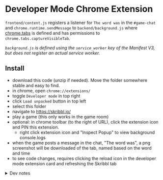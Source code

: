 # Developer Mode Chrome Extension

`frontend/content.js` registers a listener for `The word was` in the `#game-chat` and `chrome.runtime.sendMessage` to `backend/background.js` where [chrome.tabs](<[url](https://developer.chrome.com/docs/extensions/reference/api/tabs)>) is defined and has permissions to `chrome.tabs.captureVisibleTab`.

_`background.js` is defined using the `service_worker` key of the Manifest V3, but does not register an actual service worker._

## Install

- download this code (unzip if needed). Move the folder somewhere stable and easy to find.
- in chrome, open `chrome://extensions/`
- toggle `Developer mode` in top right
- click `Load unpacked` button in top left
- select this folder
- navigate to https://skribbl.io/
- play a game (this only works in the game room)
- optional: in chrome toolbar (to the right of URL), click the extension icon and PIN this extension.
  - right click extension icon and "Inspect Popup" to view background console.logs
- when the game posts a message in the chat, "The word was", a png screenshot will be downloaded of the tab, named based on the word and time
- to see code changes, requires clicking the reload icon in the developer mode extension card and refreshing the Skribbl tab

<details><summary>Dev notes</summary>

- The initial shell was created via chatGpt.
- It was a quick start, but also combined Manifest V2 and V3 syntax.
- Often, it's solutions tried to use keys from chrome objects which didn't exist.
- It required asking gpt questions like "Are you sure this" and "Shouldn't this be like...".
- But it was easy to console.log(chrome) to see what was available in that context. And then reference chrome.tabs API docs from there.
- Overall, it was pleasant and a good way to quickly learn the overall shape of Chrome Extensions workflow.

</details>
